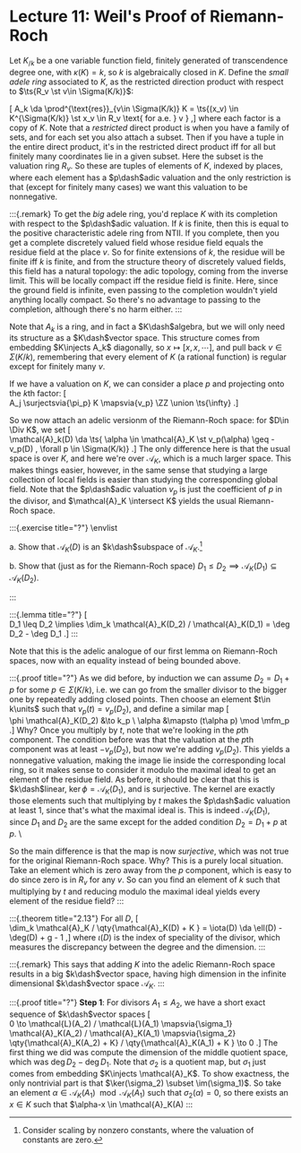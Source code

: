 # Lecture 11: Weil's Proof of Riemann-Roch


Let $K_{/k}$ be a one variable function field, finitely generated of transcendence degree one, with $\kappa(K) = k$, so $k$ is algebraically closed in $K$.
Define the *small adele ring* associated to $K$, as the restricted direction product with respect to $\ts{R_v \st v\in \Sigma(K/k)}$:

\[
A_k \da \prod^{\text{res}}_{v\in \Sigma(K/k)} K
= \ts{(x_v) \in K^{\Sigma(K/k)} \st x_v \in R_v \text{ for a.e. } v }
,\]
where each factor is a copy of $K$.
Note that a *restricted* direct product is when you have a family of sets, and for each set you also attach a subset.
Then if you have a tuple in the entire direct product, it's in the restricted direct product iff for all but finitely many coordinates lie in a given subset. Here the subset is the valuation ring $R_v$.
So these are tuples of elements of $K$, indexed by places, where each element has a $p\dash$adic valuation and the only restriction is that (except for finitely many cases) we want this valuation to be nonnegative.


:::{.remark}
To get the *big* adele ring, you'd replace $K$ with its completion with respect to the $p\dash$adic valuation.
If $k$ is finite, then this is equal to the positive characteristic adele ring from NTII. 
If you complete, then you get a complete discretely valued field whose residue field equals the residue field at the place $v$.
So for finite extensions of $k$, the residue will be finite iff $k$ is finite, and from the structure theory of discretely valued fields, this field has a natural topology: the adic topology, coming from the inverse limit.
This will be locally compact iff the residue field is finite.
Here, since the ground field is infinite, even passing to the completion wouldn't yield anything locally compact.
So there's no advantage to passing to the completion, although there's no harm either.
:::

Note that $A_k$ is a ring, and in fact a $K\dash$algebra, but we will only need its structure as a $K\dash$vector space.
This structure comes from embedding $K\injects A_k$ diagonally, so $x \mapsto [x, x, \cdots]$, and pull back $v\in \Sigma(K/k)$, remembering that every element of $K$ (a rational function) is regular except for finitely many $v$.

If we have a valuation on $K$, we can consider a place $p$ and projecting onto the $k$th factor:
\[  
A_j \surjectsvia{\pi_p} K \mapsvia{v_p} \ZZ \union \ts{\infty}
.\]

So we now attach an adelic versionm of the Riemann-Roch space: for $D\in \Div K$, we set
\[  
\mathcal{A}_k(D) \da \ts{ \alpha \in \mathcal{A}_K \st v_p(\alpha) \geq -v_p(D) \, \forall p \in \Sigma(K/k)}
.\]
The only difference here is that the usual space is over $K$, and here we're over $\mathcal{A}_K$, which is a much larger space.
This makes things easier, however, in the same sense that studying a large collection of local fields is easier than studying the corresponding global field.
Note that the $p\dash$adic valuation $v_p$ is just the coefficient of $p$ in the divisor, and $\mathcal{A}_K \intersect K$ yields the usual Riemann-Roch space.

:::{.exercise title="?"}
\envlist

a. Show that $\mathcal{A}_K(D)$ is an $k\dash$subspace of $\mathcal{A}_K$.[^exc_hint_1]


b. Show that (just as for the Riemann-Roch space) $D_1 \leq D_2 \implies \mathcal{A}_K(D_1) \subseteq \mathcal{A}_K(D_2)$.


[^exc_hint_1]: Consider scaling by nonzero constants, where the valuation of constants are zero.

:::

:::{.lemma title="?"}
\[  
D_1 \leq D_2 \implies \dim_k \mathcal{A}_K(D_2) / \mathcal{A}_K(D_1) = \deg D_2 - \deg D_1
.\]
:::

Note that this is the adelic analogue of our first lemma on Riemann-Roch spaces, now with an equality instead of being bounded above.


:::{.proof title="?"}
As we did before, by induction we can assume $D_2 = D_1 + p$ for some $p\in \Sigma(K/k)$, i.e. we can go from the smaller divisor to the bigger one by repeatedly adding closed points.
Then choose an element $t\in k\units$ such that $v_p(t) = v_p(D_2)$, and define a similar map
\[  
\phi \mathcal{A}_K(D_2) &\to k_p \\
\alpha &\mapsto (t\alpha p) \mod \mfm_p
.\]
Why? 
Once you multiply by $t$, note that we're looking in the $p$th component.
The condition before was that the valuation at the $p$th component was at least $-v_p(D_2)$, but now we're adding $v_p(D_2)$.
This yields a nonnegative valuation, making the image lie inside the corresponding local ring, so it makes sense to consider it modulo the maximal ideal to get an element of the residue field.
As before, it should be clear that this is $k\dash$linear, $\ker \phi = \mathcal{A}_K(D_1)$, and is surjective.
The kernel are exactly those elements such that multiplying by $t$ makes the $p\dash$adic valuation at least 1, since that's what the maximal ideal is.
This is indeed $\mathcal{A}_K(D_1)$, since $D_1$ and $D_2$ are the same except for the added condition $D_2 = D_1 + p$ at $p$.
\

So the main difference is that the map is now *surjective*, which was not true for the original Riemann-Roch space.
Why?
This is a purely local situation.
Take an element which is zero away from the $p$ component, which is easy to do since zero is in $R_v$ for any $v$.
So can you find an element of $k$ such that multiplying by $t$ and reducing modulo the maximal ideal yields every element of the residue field?
:::

:::{.theorem title="2.13"}
For all $D$,
\[  
\dim_k \mathcal{A}_K / \qty{\mathcal{A}_K(D) + K } = \iota(D) \da \ell(D) - \deg(D) + g - 1
,\]
where $\iota(D)$ is the index of speciality of the divisor, which measures the discrepancy between the degree and the dimension.
:::

:::{.remark}
This says that adding $K$ into the adelic Riemann-Roch space results in a big $k\dash$vector space, having high dimension in the infinite dimensional $k\dash$vector space $\mathcal{A}_K$.
:::


:::{.proof title="?"}
**Step 1**:
For divisors $A_1 \leq A_2$, we have a short exact sequence of $k\dash$vector spaces
\[  
0 \to \mathcal{L}(A_2) / \mathcal{L}(A_1) \mapsvia{\sigma_1} \mathcal{A}_K(A_2) / \mathcal{A}_K(A_1) \mapsvia{\sigma_2} \qty{\mathcal{A}_K(A_2) + K} / \qty{\mathcal{A}_K(A_1) + K } \to 0
.\]
The first thing we did was compute the dimension of the middle quotient space, which was $\deg D_2 - \deg D_1$.
Note that $\sigma_2$ is a quotient map, but $\sigma_1$ just comes from embedding $K\injects \mathcal{A}_K$.
To show exactness, the only nontrivial part is that $\ker(\sigma_2) \subset \im(\sigma_1)$.
So take an element $\alpha\in \mathcal{A}_K(A_1) \mod \mathcal{A}_K(A_1)$ such that $\sigma_2(\alpha) = 0$, so there exists an $x\in K$ such that $\alpha-x \in \mathcal{A}_K(A)
:::
